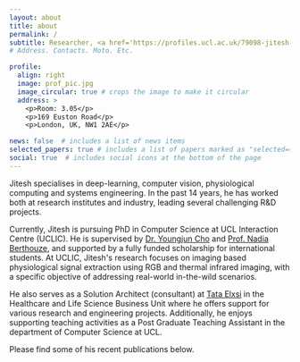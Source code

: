 ```yaml
---
layout: about
title: about
permalink: /
subtitle: Researcher, <a href='https://profiles.ucl.ac.uk/79098-jitesh-joshi'>PhD Candidate @ University College London (UCL)</a>. 
# Address. Contacts. Moto. Etc.

profile:
  align: right
  image: prof_pic.jpg
  image_circular: true # crops the image to make it circular
  address: >
    <p>Room: 3.05</p>
    <p>169 Euston Road</p>
    <p>London, UK, NW1 2AE</p>

news: false  # includes a list of news items
selected_papers: true # includes a list of papers marked as "selected={true}"
social: true  # includes social icons at the bottom of the page
---
```


Jitesh specialises in deep-learning, computer vision, physiological computing and systems engineering. In the past 14 years, he has worked both at research institutes and industry, leading several challenging R&D projects.

Currently, Jitesh is pursuing PhD in Computer Science at UCL Interaction Centre (UCLIC). He is supervised by [Dr. Youngjun Cho](https://profiles.ucl.ac.uk/54637-youngjun-cho) and [Prof. Nadia Berthouze](https://profiles.ucl.ac.uk/3849-nadia-berthouze), and supported by a fully funded scholarship for international students. At UCLIC, Jitesh's research focuses on imaging based physiological signal extraction using RGB and thermal infrared imaging, with a specific objective of addressing real-world in-the-wild scenarios.

He also serves as a Solution Architect (consultant) at [Tata Elxsi](https://www.tataelxsi.com/) in the Healthcare and Life Science Business Unit where he offers support for various research and engineering projects. Additionally, he enjoys supporting teaching activities as a Post Graduate Teaching Assistant in the department of Computer Science at UCL.

Please find some of his recent publications below.

<!-- Academically, he completed undergrad degree with major in <i>Electronics and Communication Engineering</i> at [Nirma University](https://nirmauni.ac.in/), Ahmedabad in 2008 and further graduated with MSc in <i>Cognitive Systems and Interactive Media</i> at [Universitat Pompeu Fabra](https://www.upf.edu/), Barcelona in 2011. -->

<!-- Put your address / P.O. box / other info right below your picture. You can also disable any these elements by editing `profile` property of the YAML header of your `_pages/about.md`. Edit `_bibliography/papers.bib` and Jekyll will render your [publications page](/al-folio/publications/) automatically.-->
<!-- Link to your social media connections, too. This theme is set up to use [Font Awesome icons](http://fortawesome.github.io/Font-Awesome/) and [Academicons](https://jpswalsh.github.io/academicons/), like the ones below. Add your Facebook, Twitter, LinkedIn, Google Scholar, or just disable all of them. --> 
